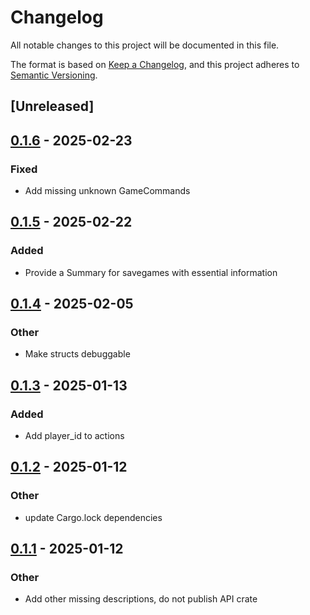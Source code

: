 # Changelog

All notable changes to this project will be documented in this file.

The format is based on [Keep a Changelog](https://keepachangelog.com/en/1.0.0/),
and this project adheres to [Semantic Versioning](https://semver.org/spec/v2.0.0.html).

## [Unreleased]

## [0.1.6](https://github.com/aoe2ct/aoe2rec/compare/aoe2rec-v0.1.5...aoe2rec-v0.1.6) - 2025-02-23

### Fixed

- Add missing unknown GameCommands

## [0.1.5](https://github.com/aoe2ct/aoe2rec/compare/aoe2rec-v0.1.4...aoe2rec-v0.1.5) - 2025-02-22

### Added

- Provide a Summary for savegames with essential information

## [0.1.4](https://github.com/aoe2ct/aoe2rec/compare/aoe2rec-v0.1.3...aoe2rec-v0.1.4) - 2025-02-05

### Other

- Make structs debuggable

## [0.1.3](https://github.com/aoe2ct/aoe2rec/compare/aoe2rec-v0.1.2...aoe2rec-v0.1.3) - 2025-01-13

### Added

- Add player_id to actions

## [0.1.2](https://github.com/aoe2ct/aoe2rec/compare/aoe2rec-v0.1.1...aoe2rec-v0.1.2) - 2025-01-12

### Other

- update Cargo.lock dependencies

## [0.1.1](https://github.com/aoe2ct/aoe2rec/compare/aoe2rec-v0.1.0...aoe2rec-v0.1.1) - 2025-01-12

### Other

- Add other missing descriptions, do not publish API crate

